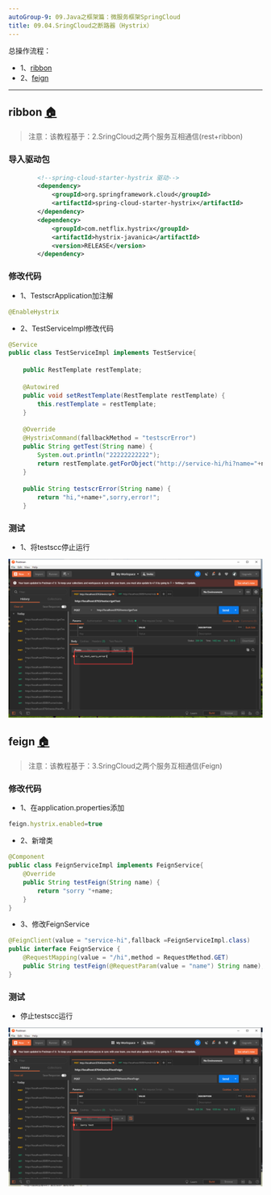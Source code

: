 ```yaml
---
autoGroup-9: 09.Java之框架篇：微服务框架SpringCloud
title: 09.04.SringCloud之断路器（Hystrix）
---
```


总操作流程：
- 1、[ribbon](#SpringCloud-01)
- 2、[feign](#SpringCloud-02)

***

## ribbon <a name="SpringCloud-01" href="#" >:house:</a>

>注意：该教程基于：2.SringCloud之两个服务互相通信(rest+ribbon)

### 导入驱动包

```xml
        <!--spring-cloud-starter-hystrix 驱动-->
        <dependency>
            <groupId>org.springframework.cloud</groupId>
            <artifactId>spring-cloud-starter-hystrix</artifactId>
        </dependency>
        <dependency>
            <groupId>com.netflix.hystrix</groupId>
            <artifactId>hystrix-javanica</artifactId>
            <version>RELEASE</version>
        </dependency>
```

### 修改代码

- 1、TestscrApplication加注解

```java
@EnableHystrix
```

- 2、TestServiceImpl修改代码

```java
@Service
public class TestServiceImpl implements TestService{

    public RestTemplate restTemplate;

    @Autowired
    public void setRestTemplate(RestTemplate restTemplate) {
        this.restTemplate = restTemplate;
    }

    @Override
    @HystrixCommand(fallbackMethod = "testscrError")
    public String getTest(String name) {
        System.out.println("22222222222");
        return restTemplate.getForObject("http://service-hi/hi?name="+name,String.class);
    }

    public String testscrError(String name) {
        return "hi,"+name+",sorry,error!";
    }
```

### 测试

- 1、将testscc停止运行

![](./image/09.04-1.png)

## feign <a name="SpringCloud-02" href="#" >:house:</a>

>注意：该教程基于：3.SringCloud之两个服务互相通信(Feign)

### 修改代码

- 1、在application.properties添加

```js
feign.hystrix.enabled=true
```

- 2、新增类

```java
@Component
public class FeignServiceImpl implements FeignService{
    @Override
    public String testFeign(String name) {
        return "sorry "+name;
    }
}
```

- 3、修改FeignService

```java
@FeignClient(value = "service-hi",fallback =FeignServiceImpl.class)
public interface FeignService {
    @RequestMapping(value = "/hi",method = RequestMethod.GET)
    public String testFeign(@RequestParam(value = "name") String name);
}
```

### 测试

- 停止testscc运行

![](./image/09.04-2.png)